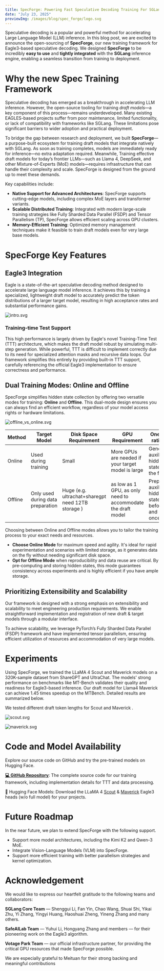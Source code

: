 ```yaml
---
title: SpecForge: Powering Fast Speculative Decoding Training For SGLang
date: "July 23, 2025"
previewImg: /images/blog/spec_forge/logo.svg 
---
```


Speculative decoding is a popular and powerful method for accelerating Large Language Model (LLM) inference. In this blog post, we are excited to announce the open-sourcing of **SpecForge**, our new training framework for Eagle3-based speculative decoding. We designed **SpecForge** to be incredibly **easy to use** and **tightly integrated** with the **SGLang** inference engine, enabling a seamless transition from training to deployment.

# Why the new Spec Training Framework

Speculative decoding has emerged as a breakthrough in accelerating LLM inference. However, the open-source tooling for training *draft models*—a key component of this process—remains underdeveloped. Many existing EAGLES-based projects suffer from poor maintenance, limited functionality, or lack of compatibility with frameworks like SGLang. These limitations pose significant barriers to wider adoption and practical deployment.

To bridge the gap between research and deployment, we built **SpecForge**—a purpose-built ecosystem for training draft models that integrate natively with SGLang. As soon as training completes, models are immediately ready for inference—no extra adaptation required. Meanwhile, Training effective draft models for today’s frontier LLMs—such as Llama 4, DeepSeek, and other Mixture-of-Experts (MoE) models—requires infrastructure that can handle their complexity and scale. SpecForge is designed from the ground up to meet these demands.

Key capabilities include:

-   **Native Support for Advanced Architectures**: SpecForge supports cutting-edge models, including complex MoE layers and transformer variants.
-   **Scalable Distributed Training**: Integrated with modern large-scale training strategies like Fully Sharded Data Parallel (FSDP) and Tensor Parallelism (TP), SpecForge allows efficient scaling across GPU clusters.
-   **Memory-Efficient Training**: Optimized memory management techniques make it feasible to train draft models even for very large base models.

# SpecForge Key Features

## Eagle3 Integration

Eagle is a state-of-the-art speculative decoding method designed to accelerate large language model inference. It achieves this by training a specialized, lightweight draft model to accurately predict the token distributions of a larger target model, resulting in high acceptance rates and substantial performance gains.

![intro.svg](lm-sys.github.io/public/images/blog/spec_forge/eagleintro.svg)

### Training-time Test Support

This high performance is largely driven by Eagle's novel Training-Time Test (TTT) architecture, which makes the draft model robust by simulating multi-step generation. While powerful, TTT is difficult to implement correctly due to its need for specialized attention masks and recursive data loops. Our framework simplifies this entirely by providing built-in TTT support, carefully referencing the official Eagle3 implementation to ensure correctness and performance.

## Dual Training Modes: Online and Offline

SpecForge simplifies hidden state collection by offering two versatile modes for training: **Online** and **Offline**. This dual-mode design ensures you can always find an efficient workflow, regardless of your model access rights or hardware limitations.

![offline_vs_online.svg](/images/blog/spec_forge/offline_online.jpg)

  


| Method  | Target Model                      | Disk Space Requirement                            | GPU Requirement                                              | One-liner rationale                                        |
| ------- | --------------------------------- | ------------------------------------------------- | ------------------------------------------------------------ | ---------------------------------------------------------- |
| Online  | Used during training              | Small                                             | More GPUs are needed if your target model is large           | Generating auxiliary hidden states on the fly              |
| Offline | Only used during data preparation | Huge (e.g. ultrachat+sharegpt need 12TB storage ) | as low as 1 GPU, as only need to accommodate the draft model | Preparing auxiliary hidden states beforehand and only once |

Choosing between Online and Offline modes allows you to tailor the training process to your exact needs and resources.

-   **Choose Online Mode** for maximum speed and agility. It's ideal for rapid experimentation and scenarios with limited storage, as it generates data on the fly without needing significant disk space.
-   **Opt for Offline Mode** when reproducibility and data reuse are critical. By pre-computing and storing hidden states, this mode guarantees consistency across experiments and is highly efficient if you have ample storage.

## Prioritizing Extensibility and Scalability

Our framework is designed with a strong emphasis on extensibility and scalability to meet engineering production requirements. We enable straightforward implementation and registration of new draft & target models through a modular interface.

To achieve scalability, we leverage PyTorch’s Fully Sharded Data Parallel (FSDP) framework and have implemented tensor parallelism, ensuring efficient utilization of resources and accommodation of very large models.

# Experiments

Using SpecForge, we trained the LLaMA 4 Scout and Maverick models on a 320K-sample dataset from ShareGPT and UltraChat. The models' strong performance on benchmarks like MT-Bench validates their quality and readiness for Eagle3-based inference. Our draft model for Llama4 Maverick can achieve 1.45 times speedup on the MTBench. Detailed results are summarized below.

We tested different draft token lengths for Scout and Maverick .

![scout.svg](/images/blog/spec_forge/Llama4_Scout_performance_final.svg)

![maverick.svg](/images/blog/spec_forge/Llama4_Maverick_performance_final.svg)

  


# Code and Model Availability

Explore our source code on GitHub and try the pre-trained models on Hugging Face.

**[💻 GitHub Repository](https://github.com/sgl-project/SpecForge)**: The complete source code for our training framework, including implementation details for TTT and data processing.

🤗 Hugging Face Models: Download the LLaMA 4 [Scout](https://huggingface.co/lmsys/sglang-EAGLE3-Llama-4-Scout-17B-16E-Instruct-v1) & [Maverick](https://huggingface.co/lmsys/sglang-EAGLE3-Llama-4-Maverick-17B-128E-Instruct-v1) Eagle3 heads (w/o full model) for your projects.

# Future Roadmap

In the near future, we plan to extend SpecForge with the following support.

-   Support more model architectures, including the Kimi K2 and Qwen-3 MoE.
-   Integrate Vision-Language Models (VLM) into SpecForge.
-   Support more efficient training with better parallelism strategies and kernel optimization.

# Acknowledgement

We would like to express our heartfelt gratitude to the following teams and collaborators:

**SGLang Core Team** — Shenggui Li, Fan Yin, Chao Wang, Shuai Shi, Yikai Zhu, Yi Zhang, Yingyi Huang, Haoshuai Zheng, Yineng Zhang and many others.

**SafeAILab Team** — Yuhui Li, Hongyang Zhang and members — for their pioneering work on the Eagle3 algorithm.

**Votage Park Team** — our official infrastructure partner, for providing the critical GPU resources that made SpecForge possible.

We are especially grateful to Meituan for their strong backing and meaningful contributions